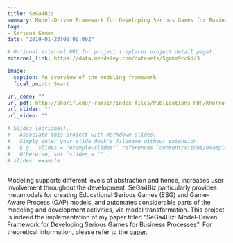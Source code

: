 ```yaml
---
title: SeGa4Biz
summary: Model-Driven Framework for Developing Serious Games for Business Processes
tags:
- Serious Games
date: "2019-01-23T00:00:00Z"

# Optional external URL for project (replaces project detail page).
external_link: https://data.mendeley.com/datasets/5gmhm9cc6d/3

image:
  caption: An overview of the modeling framework
  focal_point: Smart

url_code: ""
url_pdf: http://sharif.edu/~ramsin/index_files/Publications_PDF/Khorram_Taromirad_Ramsin_MODELSWARD_2021_SeGa4Biz.pdf
url_slides: ""
url_video: ""

# Slides (optional).
#   Associate this project with Markdown slides.
#   Simply enter your slide deck's filename without extension.
#   E.g. `slides = "example-slides"` references `content/slides/example-slides.md`.
#   Otherwise, set `slides = ""`.
# slides: example
---
```

Modeling supports different levels of abstraction and hence, increases user involvement throughout the development.
SeGa4Biz particularly provides metamodels for creating Educational Serious Games (ESG) and
Game-Aware Process (GAP) models, and automates considerable parts of the modeling and development activities,
via model transformation. 
This project is indeed the implementation of my paper titled "SeGa4Biz: Model-Driven Framework for Developing Serious Games for
Business Processes".
For theoretical information, please refer to the [paper](http://sharif.edu/~ramsin/index_files/Publications_PDF/Khorram_Taromirad_Ramsin_MODELSWARD_2021_SeGa4Biz.pdf).
